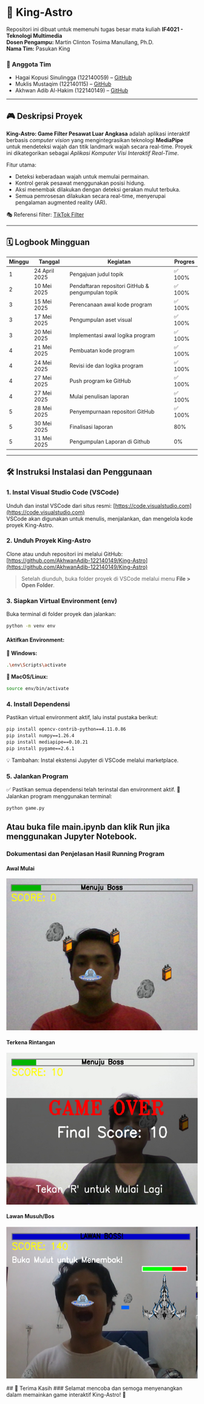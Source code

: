 # 🚀 King-Astro

Repositori ini dibuat untuk memenuhi tugas besar mata kuliah **IF4021 - Teknologi Multimedia**  
**Dosen Pengampu:** Martin Clinton Tosima Manullang, Ph.D.  
**Nama Tim:** Pasukan King

### 👥 Anggota Tim

- Hagai Kopusi Sinulingga (122140059) – [GitHub](https://github.com/Hagaikopusi)  
- Muklis Mustaqim (122140115) – [GitHub](https://github.com/muklis-mustaqim-122140115)  
- Akhwan Adib Al-Hakim (122140149) – [GitHub](https://github.com/AkhwanAdib-122140149)

---

## 🎮 Deskripsi Proyek

**King-Astro: Game Filter Pesawat Luar Angkasa** adalah aplikasi interaktif berbasis *computer vision* yang mengintegrasikan teknologi **MediaPipe** untuk mendeteksi wajah dan titik landmark wajah secara real-time. Proyek ini dikategorikan sebagai *Aplikasi Komputer Visi Interaktif Real-Time*.  

Fitur utama:

- Deteksi keberadaan wajah untuk memulai permainan.
- Kontrol gerak pesawat menggunakan posisi hidung.
- Aksi menembak dilakukan dengan deteksi gerakan mulut terbuka.
- Semua pemrosesan dilakukan secara real-time, menyerupai pengalaman augmented reality (AR).

🎭 Referensi filter: [TikTok Filter](https://vt.tiktok.com/ZSrvPcXbe/)

---

## 🗓️ Logbook Mingguan

| Minggu | Tanggal       | Kegiatan                                          | Progres |
|--------|---------------|---------------------------------------------------|---------|
| 1      | 24 April 2025 | Pengajuan judul topik                             | ✅ 100% |
| 2      | 10 Mei 2025   | Pendaftaran repositori GitHub & pengumpulan topik | ✅ 100% |
| 3      | 15 Mei 2025   | Perencanaan awal kode program                     | ✅ 100% |
| 3      | 17 Mei 2025   | Pengumpulan aset visual                           | ✅ 100% |
| 3      | 20 Mei 2025   | Implementasi awal logika program                  | ✅ 100% |
| 4      | 21 Mei 2025   | Pembuatan kode program                            | ✅ 100% |
| 4      | 24 Mei 2025   | Revisi ide dan logika program                     | ✅ 100% |
| 4      | 27 Mei 2025   | Push program ke GitHub                            | ✅ 100% |
| 4      | 27 Mei 2025   | Mulai penulisan laporan                           | ✅ 100% |
| 5     | 28 Mei 2025   | Penyempurnaan repositori GitHub                   | ✅ 100% |
| 5     | 30 Mei 2025   | Finalisasi laporan                                | 80% |
| 5     | 31 Mei 2025   | Pengumpulan Laporan di Github                     | 0% |
---

## 🛠️ Instruksi Instalasi dan Penggunaan

### 1. Instal Visual Studio Code (VSCode)

Unduh dan instal VSCode dari situs resmi: [https://code.visualstudio.com](https://code.visualstudio.com)  
VSCode akan digunakan untuk menulis, menjalankan, dan mengelola kode proyek King-Astro.

### 2. Unduh Proyek King-Astro

Clone atau unduh repositori ini melalui GitHub:  
[https://github.com/AkhwanAdib-122140149/King-Astro](https://github.com/AkhwanAdib-122140149/King-Astro)

> Setelah diunduh, buka folder proyek di VSCode melalui menu **File > Open Folder**.

### 3. Siapkan Virtual Environment (env)

Buka terminal di folder proyek dan jalankan:

```bash
python -m venv env
```

#### Aktifkan Environment:

**🔹 Windows:**
```bash
.\env\Scripts\activate
```
**🔹 MacOS/Linux:**
```bash
source env/bin/activate
```

### 4. Install Dependensi  
Pastikan virtual environment aktif, lalu instal pustaka berikut:
```bash
pip install opencv-contrib-python==4.11.0.86
pip install numpy==1.26.4
pip install mediapipe==0.10.21
pip install pygame==2.6.1
```
💡 Tambahan: Instal ekstensi Jupyter di VSCode melalui marketplace.  

### 5. Jalankan Program  
✅ Pastikan semua dependensi telah terinstal dan environment aktif.
🚀 Jalankan program menggunakan terminal:  
```bash
python game.py
```
Atau buka file main.ipynb dan klik Run jika menggunakan Jupyter Notebook.  
---
### Dokumentasi dan Penjelasan Hasil Running Program
#### Awal Mulai
<p>
  <img src="Dokumentasi/awalmulai.png" alt="Awal Mulai" width="600" height="400">
</p>


#### Terkena Rintangan
<p>
  <img src="Dokumentasi/kenarintangan.png" alt="Terkena Rintangan" width="600" height="400">
</p>

#### Lawan Musuh/Bos
<p>
  <img src="Dokumentasi/lawanboss.png" alt="Lawan Boss" width="600" height="400">
</p>  
## 🙏 Terima Kasih  
### Selamat mencoba dan semoga menyenangkan dalam memainkan game interaktif King-Astro! 🚀

